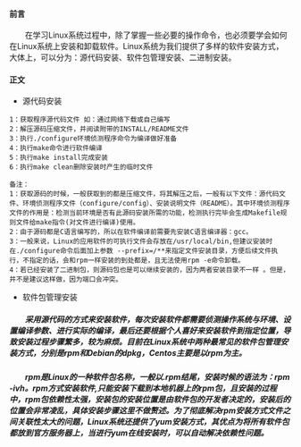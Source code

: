 #### 前言
&emsp;&emsp;在学习Linux系统过程中，除了掌握一些必要的操作命令，也必须要学会如何在Linux系统上安装和卸载软件。Linux系统为我们提供了多样的软件安装方式，大体上，可以分为：源代码安装、软件包管理安装、二进制安装。

#### 正文
- 源代码安装

```
1：获取程序源代码文件 如：通过网络下载或自己编写
2：解压源码压缩文件，并阅读附带的INSTALL/README文件    
3：执行./configure环境侦测程序命令为编译做好准备
4：执行make命令进行软件编译
5：执行make install完成安装
6：执行make clean删除安装时产生的临时文件

备注：
1：获取源码的时候，一般获取到的都是压缩文件，将其解压之后，一般有以下文件：源代码文件、环境侦测程序文件（configure/config）、安装说明文件（README）。其中环境侦测程序文件的作用是：检测当前环境是否有此源码安装所需的功能，检测执行完毕会生成Makefile规则文件给make指令(对文件进行编译)使用。
2：由于源码都是C语言编写的，所以在软件编译前需要先安装C语言编译器：gcc。
3：一般来说，Linux的应用软件的可执行文件会存放在/usr/local/bin,但建议安装时在./configure命令后面加上参数 --prefix=/**来指定文件安装目录，方便后续文件执行，不指定的话，会和rpm一样安装的到处都是，且无法使用rpm -e命令卸载。
4：若已经安装了二进制包，则源码包也是可以继续安装的，因为两者安装目录不一样 。但是，并不是建议这样做，因为端口会冲突。
```
- 软件包管理安装

##### &emsp;&emsp;采用源代码的方式来安装软件，每次安装软件都需要侦测操作系统与环境、设置编译参数、进行实际的编译，最后还要根据个人喜好来安装软件到指定位置，导致安装过程步骤繁多，较为麻烦。目前在Linux系统中两种最常见的软件包管理安装方式，分别是rpm和Debian的dpkg，Centos主要是以rpm为主。

##### &emsp;&emsp;rpm是Linux的一种软件包名称，一般以.rpm结尾，安装时候的语法为：rpm -ivh。rpm方式安装软件,只能安装下载到本地机器上的rpm包，且安装的过程中，rpm包依赖性太强，安装包的安装位置是由软件包的开发者决定的，安装后的位置会非常凌乱，具体安装步骤这里不做赘述。为了彻底解决rpm安装方式文件之间关联性太大的问题，Linux系统还提供了yum安装方式，其优点为将所有软件包都放到官方服务器上，当进行yum在线安装时，可以自动解决依赖性问题。
